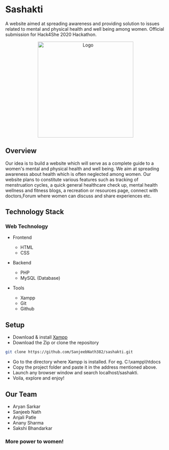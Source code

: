# Sashakti

A website aimed at spreading awareness and providing solution to issues related to mental and physical health and well being among women.
Official submission for Hack4She 2020 Hackathon.

<p align="center">
    <img src="./assets/icon.png" alt="Logo" width="300">
  </a>

## Overview

Our idea is to build a website which will serve as a complete guide to a women's mental and physical health and well being. We aim at spreading awareness about health which is often neglected among women. Our website plans to constitute various features such as tracking of menstruation cycles, a quick general healthcare check up, mental health wellness and fitness blogs, a recreation or resources page, connect with doctors,Forum where women can discuss and share experiences etc.

## Technology Stack

### Web Technology

- Frontend
  - HTML
  - CSS
  
- Backend
  - PHP
  - MySQL (Database)

- Tools
  - Xampp
  - Git
  - Github
## Setup

- Download & install [Xampp](https://www.apachefriends.org/download.html)
- Download the Zip or clone the repository
``` bash
git clone https://github.com/SanjeebNath382/sashakti.git
```
- Go to the directory where Xampp is installed. For eg. C:\xampp\htdocs
- Copy the project folder and paste it in the address mentioned above.
- Launch any browser window and search localhost/sashakti.
- Voila, explore and enjoy!

## Our Team

* Aryan Sarkar
* Sanjeeb Nath
* Anjali Patle
* Anany Sharma
* Sakshi Bhandarkar

### More power to women!
